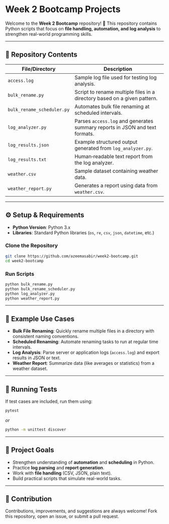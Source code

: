 # Week 2 Bootcamp Projects

Welcome to the **Week 2 Bootcamp** repository! 🎉
This repository contains Python scripts that focus on **file handling, automation, and log analysis** to strengthen real-world programming skills.

---

## 📂 Repository Contents

| File/Directory             | Description                                                                 |
| -------------------------- | --------------------------------------------------------------------------- |
| `access.log`               | Sample log file used for testing log analysis.                              |
| `bulk_rename.py`           | Script to rename multiple files in a directory based on a given pattern.    |
| `bulk_rename_scheduler.py` | Automates bulk file renaming at scheduled intervals.                        |
| `log_analyzer.py`          | Parses `access.log` and generates summary reports in JSON and text formats. |
| `log_results.json`         | Example structured output generated from `log_analyzer.py`.                 |
| `log_results.txt`          | Human‑readable text report from the log analyzer.                           |
| `weather.csv`              | Sample dataset containing weather data.                                     |
| `weather_report.py`        | Generates a report using data from `weather.csv`.                           |

---

## ⚙️ Setup & Requirements

* **Python Version**: Python 3.x
* **Libraries**: Standard Python libraries (`os`, `re`, `csv`, `json`, `datetime`, etc.)

### Clone the Repository

```bash
git clone https://github.com/azeemasabir/week2-bootcamp.git
cd week2-bootcamp
```

### Run Scripts

```bash
python bulk_rename.py
python bulk_rename_scheduler.py
python log_analyzer.py
python weather_report.py
```

---

## 📝 Example Use Cases

* **Bulk File Renaming**: Quickly rename multiple files in a directory with consistent naming conventions.
* **Scheduled Renaming**: Automate renaming tasks to run at regular time intervals.
* **Log Analysis**: Parse server or application logs (`access.log`) and export results in JSON or text.
* **Weather Report**: Summarize data (like averages or statistics) from a weather dataset.

---

## 🧪 Running Tests

If test cases are included, run them using:

```bash
pytest
```

*or*

```bash
python -m unittest discover
```

---

## 🎯 Project Goals

* Strengthen understanding of **automation** and **scheduling** in Python.
* Practice **log parsing** and **report generation**.
* Work with **file handling** (CSV, JSON, plain text).
* Build practical scripts that simulate real-world tasks.

---

## 🤝 Contribution

Contributions, improvements, and suggestions are always welcome! Fork this repository, open an issue, or submit a pull request.


